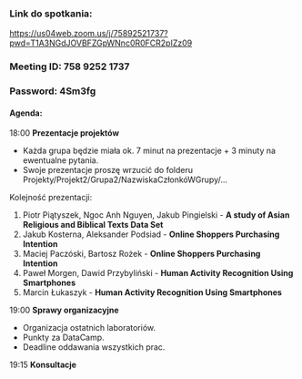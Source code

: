 ### Link do spotkania: 
https://us04web.zoom.us/j/75892521737?pwd=T1A3NGdJOVBFZGpWNnc0R0FCR2pIZz09
### Meeting ID: 758 9252 1737
### Password: 4Sm3fg

#### Agenda:
18:00 **Prezentacje projektów**
* Każda grupa będzie miała ok. 7 minut na prezentacje + 3 minuty na ewentualne pytania.
* Swoje prezentacje proszę wrzucić do folderu Projekty/Projekt2/Grupa2/NazwiskaCzłonkóWGrupy/...

Kolejność prezentacji:
1. Piotr Piątyszek, Ngoc Anh Nguyen, Jakub Pingielski - **A study of Asian Religious and Biblical Texts Data Set**
2. Jakub Kosterna, Aleksander Podsiad - **Online Shoppers Purchasing Intention**
3. Maciej Paczóski, Bartosz Rożek - **Online Shoppers Purchasing Intention**
4. Paweł Morgen, Dawid Przybyliński - **Human Activity Recognition Using Smartphones**
5. Marcin Łukaszyk - **Human Activity Recognition Using Smartphones**

19:00 **Sprawy organizacyjne**
* Organizacja ostatnich laboratoriów.
* Punkty za DataCamp.
* Deadline oddawania wszystkich prac.

19:15 **Konsultacje**
